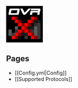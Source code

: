 <img src="https://raw.githubusercontent.com/Andre601/OneVersionRemake/master/wiki/images/ovr.png" width="100" alt="OneVersionRemake">

## Pages
- [[Config.yml|Config]]
- [[Supported Protocols]]